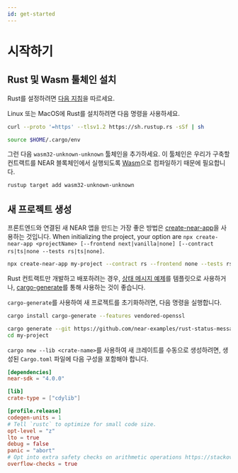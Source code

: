 ```yaml
---
id: get-started
---
```


# 시작하기

## Rust 및 Wasm 툴체인 설치

Rust를 설정하려면 [다음 지침](https://doc.rust-lang.org/book/ch01-01-installation.html)을 따르세요.

Linux 또는 MacOS에 Rust를 설치하려면 다음 명령을 사용하세요.

```bash
curl --proto '=https' --tlsv1.2 https://sh.rustup.rs -sSf | sh

source $HOME/.cargo/env
```

그런 다음 `wasm32-unknown-unknown` 툴체인을 추가하세요. 이 툴체인은 우리가 구축할 컨트랙트를 NEAR 블록체인에서 실행되도록 [Wasm](https://webassembly.org/)으로 컴파일하기 때문에 필요합니다.

```bash
rustup target add wasm32-unknown-unknown
```

## 새 프로젝트 생성

프론트엔드와 연결된 새 NEAR 앱을 만드는 가장 좋은 방법은 [create-near-app](https://github.com/near/create-near-app)을 사용하는 것입니다. When initializing the project, your option are `npx create-near-app <projectName> [--frontend next|vanilla|none] [--contract rs|ts|none --tests rs|ts|none]`.

```bash
npx create-near-app my-project --contract rs --frontend none --tests rs
```

Rust 컨트랙트만 개발하고 배포하려는 경우, [상태 메시지 예제](https://github.com/near-examples/rust-status-message)를 템플릿으로 사용하거나, [cargo-generate](https://github.com/cargo-generate/cargo-generate)를 통해 사용하는 것이 좋습니다.

`cargo-generate`를 사용하여 새 프로젝트를 초기화하려면, 다음 명령을 실행합니다.

```bash
cargo install cargo-generate --features vendored-openssl

cargo generate --git https://github.com/near-examples/rust-status-message --name my-project
cd my-project
```

`cargo new --lib <crate-name>`를 사용하여 새 크레이트를 수동으로 생성하려면, 생성된 `Cargo.toml` 파일에 다음 구성을 포함해야 합니다.

```toml
[dependencies]
near-sdk = "4.0.0"

[lib]
crate-type = ["cdylib"]

[profile.release]
codegen-units = 1
# Tell `rustc` to optimize for small code size.
opt-level = "z"
lto = true
debug = false
panic = "abort"
# Opt into extra safety checks on arithmetic operations https://stackoverflow.com/a/64136471/249801
overflow-checks = true
```
